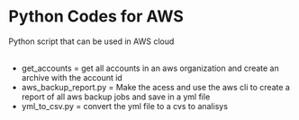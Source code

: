 # Python Codes for AWS<br>
Python script that can be used in AWS cloud<br>
<br>
* get_accounts = get all accounts in an aws organization and create an archive with the account id<br>
* aws_backup_report.py = Make the acess and use the aws cli to create a report of all aws backup jobs and save in a yml file<br>
* yml_to_csv.py = convert the yml file to a cvs to analisys
